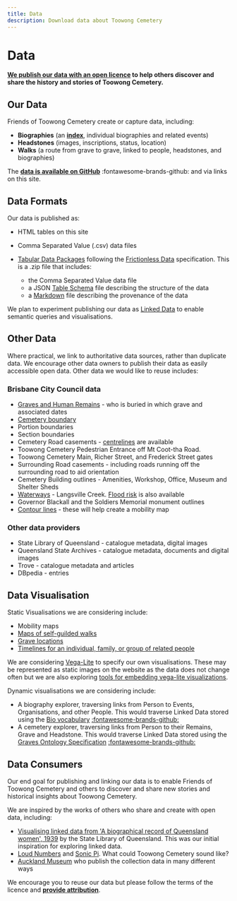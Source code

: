 ```yaml
---
title: Data
description: Download data about Toowong Cemetery 
---
```


#  Data

**[We publish our data with an open licence](legal.md) to help others discover and share the history and stories of Toowong Cemetery.**

## Our Data 

Friends of Toowong Cemetery create or capture data, including: 

- **Biographies** (an **[index](../bios/index.md)**, individual biographies and related events)
- **Headstones** (images, inscriptions, status, location)
- **Walks** (a route from grave to grave, linked to people, headstones, and biographies)

The **[data is available on GitHub](https://github.com/1871fotc/fotc/tree/main/docs/assets/data)** :fontawesome-brands-github: and via links on this site.

<!--
Currently we have published the **[Biography Index](../bios/index.md)**.
- [Biography Index](../bios/index.md)
- [Toowong Cemetery Road Name](../cemetery/visit.md#road-name-changes)
-->

## Data Formats 

Our data is published as:

- HTML tables on this site
- Comma Separated Value (.csv) data files 
- [Tabular Data Packages](https://specs.frictionlessdata.io/tabular-data-package/) following the [Frictionless Data](https://frictionlessdata.io) specification. This is a .zip file that includes: 

    - the Comma Separated Value data file 
    - a JSON [Table Schema](https://specs.frictionlessdata.io/table-schema/) file describing the structure of the data 
    - a [Markdown](https://commonmark.org/help/) file describing the provenance of the data

We plan to experiment publishing our data as [Linked Data](https://en.wikipedia.org/wiki/Linked_data) to enable semantic queries and visualisations. 

<!-- and provide it:

- as an RDF or JSON-LD data dump 
- via a [GraphQL](https://graphql.org) API 

## Data Schema

For Comma Separated Value files, a schema is provided in a Tabular Data Package.

For Linked Data we are considering using:

- [Graves Ontology Specification](https://rdf.muninn-project.org/ontologies/graves.html) which includes Cemeteries / Archaeology dig sites, Graves, Tombstones, and Human Remains [:fontawesome-brands-github:](https://github.com/muninn/graves)
- [Bio](https://vocab.org/bio/), a vocabulary for biographical information about people and related events, organisations and other people [:fontawesome-brands-github:](https://github.com/iand/vocab-bio)

Data about graves could be linked to data about:

- People - [FOAF Vocabulary Specification](http://xmlns.com/foaf/spec/)
    - [Organisation](https://www.w3.org/TR/vocab-org/) 
        - [Military Ontology](http://rdf.muninn-project.org/ontologies/military.html) ([Github](https://github.com/muninn/military))
- [Bio](https://vocab.org/bio/) ([GitHub](https://github.com/iand/vocab-bio))
- News - [rNews](http://dev.iptc.org/rNews) but [perhaps another standard is more appropriate](http://dev.iptc.org/rNews-and-other-standards)
- [Geographic locations](https://www.w3.org/2003/01/geo/)
- [Geographic names](http://www.geonames.org/ontology/documentation.html)

-->

## Other Data

Where practical, we link to authoritative data sources, rather than duplicate data. We encourage other data owners to publish their data as easily accessible open data. Other data we would like to reuse includes: 

### Brisbane City Council data

- [Graves and Human Remains](https://graves.brisbane.qld.gov.au) - who is buried in which grave and associated dates
- [Cemetery boundary](https://www.spatial-data.brisbane.qld.gov.au/datasets/d9879ce7dce842ce8d5d3b50e3b702bf_0/explore?location=-27.476664%2C152.985658%2C16.53) 
- Portion boundaries 
- Section boundaries 
- Cemetery Road casements - [centrelines](https://www.spatial-data.brisbane.qld.gov.au/datasets/46bbc7521e7949f68ef4b69d87e89ebc_0/explore?location=-27.475228%2C152.985532%2C15.84) are available
- Toowong Cemetery Pedestrian Entrance off Mt Coot-tha Road.
- Toowong Cemetery Main, Richer Street, and Frederick Street gates
- Surrounding Road casements - including roads running off the surrounding road to aid orientation 
- Cemetery Building outlines - Amenities, Workshop, Office, Museum and Shelter Sheds 
- [Waterways](https://www.spatial-data.brisbane.qld.gov.au/datasets/e0839d26d85a429c8f64669ba69cfae7_0/explore?location=-27.475527%2C152.983328%2C17.22) - Langsville Creek. [Flood risk](https://www.data.brisbane.qld.gov.au/data/dataset/flood_awareness_overland_flow) is also available
- Governor Blackall and the Soldiers Memorial monument outlines
- [Contour lines](https://www.data.brisbane.qld.gov.au/data/dataset/contours-2002) - these will help create a mobility map

<!--
- Bridges, Culverts and open Drains (polygon)

### Other location data 
      
- Features of Interest (polygon or point) - Symbology display, honour board
- Information Signs (point) - grave-side, walks, general information
- Trees (point) - especially weed trees and those destroying graves
- Historic Dam (polygon) - if exact [location](http://www.oncewasacreek.org/2014/08/up-hill-and-down-dale-where-did-elizabeth-drown/) is known
- [Local Bus stops](https://www.data.qld.gov.au/dataset/general-transit-feed-specification-gtfs-seq) 

--> 

### Other data providers 
        
- State Library of Queensland - catalogue metadata, digital images
- Queensland State Archives - catalogue metadata, documents and digital images
- Trove - catalogue metadata and articles
- DBpedia - entries

### 

<!--
Geographic locations should be described as latitude, longitude coordinates in the [WGS84 datum](https://www.spatial.nsw.gov.au/__data/assets/pdf_file/0008/224396/WGS84_and_Australias_misaligned_web-maps_Information_Sheet.pdf) to aid integration and presentation on the web. Alternatively all data should be supplied in a common Datum, ideally [GDA2020](https://www.icsm.gov.au/gda2020), or  the dated GDA94.
--> 

<!-- 
## Data Publishing 

We strive to follow the W3C [Data on the Web Best Practices](https://www.w3.org/TR/dwbp/).

We use [Data Curator](https://www.qcif.edu.au/news/data-curator-now-in-app-stores/) to package our data into a Tabular Data Package. 

We are exploring tools to convert CSV data (the master) into Markdown tables for inclusion in this website:

- [OpenRefine](https://openrefine.org)  
- An [Atom package](https://github.com/takezoe/atom-csv-markdown) 


We have not decided on a Linked Data publishing toolset yet, but are aware of: 

- [Swirrl](https://www.swirrl.com)
- [Ontotext GraphDB](https://www.ontotext.com/products/graphdb/)
- [OntoRefine](https://graphdb.ontotext.com/documentation/free/loading-data-using-ontorefine.html)
- [dBpedia](https://www.dbpedia.org) which runs on [Virtuoso](https://virtuoso.openlinksw.com)
- [CSV for the Web tools](https://www.w3.org/TR/tabular-data-primer/)

When we work things out, we'll look to follow the W3C [Best Practices for Publishing Linked Data](https://www.w3.org/TR/ld-bp/)

--> 

## Data Visualisation

Static Visualisations we are considering include: 

- Mobility maps
- [Maps of self-guilded walks](https://vega.github.io/vega-lite/examples/geo_line.html)
- [Grave locations](https://vega.github.io/vega-lite/examples/geo_layer.html)
- [Timelines for an individual, family, or group of related people](https://bl.ocks.org/jakevdp/1643ebb6853e76c32e47a969f415f3ea)

We are considering [Vega-Lite](https://vega.github.io/vega-lite/) to specify our own visualisations. These may be represented as static images on the website as the data does not change often but we are also exploring [tools for embedding vega-lite visualizations](https://vega.github.io/vega-lite/ecosystem.html#tools-for-embedding-vega-lite-visualizations).

Dynamic visualisations we are considering include:

- A biography explorer, traversing links from Person to Events, Organisations, and other People. This would traverse Linked Data stored using the [Bio vocabulary](https://vocab.org/bio/) [:fontawesome-brands-github:](https://github.com/iand/vocab-bio)
- A cemetery explorer, traversing links from Person to their Remains, Grave and Headstone. This would traverse Linked Data stored using the [Graves Ontology Specification](https://rdf.muninn-project.org/ontologies/graves.html)  [:fontawesome-brands-github:](https://github.com/muninn/graves) 


## Data Consumers

Our end goal for publishing and linking our data is to enable Friends of Toowong Cemetery and others to discover and share new stories and historical insights about Toowong Cemetery.


We are inspired by the works of others who share and create with open data, including:

- [Visualising linked data from 'A biographical record of Queensland women', 1939](https://www.slq.qld.gov.au/blog/visualising-linked-data-biographical-record-queensland-women-1939) by the State Library of Queensland. This was our initial inspiration for exploring linked data.
- [Loud Numbers](https://anchor.fm/loudnumbers/episodes/The-End-of-the-Road-e131bnl) and [Sonic Pi](https://sonic-pi.net). What could Toowong Cemetery sound like?
- [Auckland Museum](https://www.aucklandmuseum.com/discover/collections-online/our-data) who publish the collection data in many different ways


We encourage you to reuse our data but please follow the terms of the licence and **[provide attribution](legal.md)**. 

<!-- 
We may encourage reuse of our data by participating in hack-a-thons (such as [GovHack](https://govhack.org)), and experiments with other organisations. 
-->
